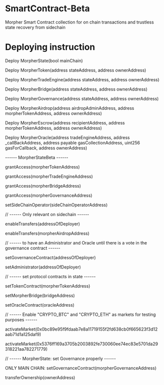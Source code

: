 # SmartContract-Beta
Morpher Smart Contract collection for on chain transactions and trustless state recovery from sidechain

# Deploying instruction

Deploy MorpherState(bool mainChain)

Deploy MorpherToken(address stateAddress, address ownerAddress)

Deploy MorpherTradeEngine(address stateAddress, address ownerAddress)

Deploy MorpherBridge(address stateAddress, address ownerAddress)

Deploy MorpherGovernance(address stateAddress, address ownerAddress)

Deploy MorpherAirdrop(address airdropAdminAddress, address morpherTokenAddress, address ownerAddress)

Deploy MorpherEscrow(address recipientAddress, address morpherTokenAddress, address ownerAddress)

Deploy MorpherOracle(address tradeEngineAddress, address _callBackAddress, address payable gasCollectionAddress, uint256 gasForCallback, address ownerAddress)

------ MorpherStateBeta ------ 

grantAccess(morpherTokenAddress)

grantAccess(morpherTradeEngineAddress)

grantAccess(morpherBridgeAddress)

grantAccess(morpherGovernanceAddress)

setSideChainOperator(sideChainOperatorAddress)

// ------ Only relevant on sidechain ------ 

enableTransfers(addressOfDeployer)

enableTransfers(morpherAirdropAddress)

// ------ to have an Administrator and Oracle until there is a vote in the governance contract ------ 

setGovernanceContract(addressOfDeployer)

setAdministrator(addressOfDeployer)

// ------ set protocol contracts in state ------ 

setTokenContract(morpherTokenAddress)

setMorpherBridge(bridgeAddress)

setOracleContract(oracleAddress)

// ------ Enable "CRYPTO_BTC" and "CRYPTO_ETH" as markets for testing purposes ------ 

activateMarket(0x0bc89e95f9fdaab7e8a11719155f2fd638cb0f665623f3d12aab71d1a125daf9)

activateMarket(0x5376ff169a3705b2003892fe730060ee74ec83e5701da29318221aa782271779)

// ------ MorpherState: set Governance properly ------ 

ONLY MAIN CHAIN: setGovernanceContract(morpherGovernanceAddress)

transferOwnership(ownerAddress)
